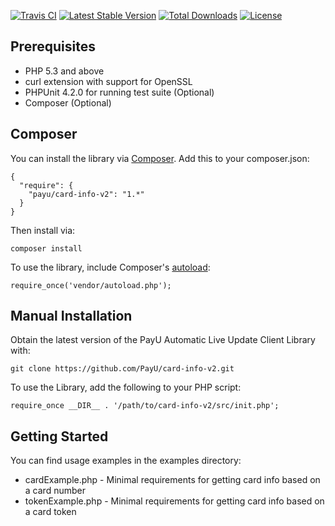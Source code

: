 [![Travis CI](https://travis-ci.org/PayU/card-info-v2.svg)](https://travis-ci.org/PayU/card-info-v2) [![Latest Stable Version](https://poser.pugx.org/payu/card-info-v2/v/stable.svg)](https://packagist.org/packages/payu/card-info-v2) [![Total Downloads](https://poser.pugx.org/payu/card-info-v2/downloads.svg)](https://packagist.org/packages/payu/card-info-v2) [![License](https://poser.pugx.org/payu/card-info-v2/license.svg)](https://packagist.org/packages/payu/card-info-v2)

## Prerequisites

 * PHP 5.3 and above
 * curl extension with support for OpenSSL
 * PHPUnit 4.2.0 for running test suite (Optional)
 * Composer (Optional)

## Composer

You can install the library via [Composer](http://getcomposer.org/). Add this to your composer.json:

    {
      "require": {
        "payu/card-info-v2": "1.*"
      }
    }

Then install via:

    composer install

To use the library, include Composer's [autoload](https://getcomposer.org/doc/00-intro.md#autoloading]):

    require_once('vendor/autoload.php');

## Manual Installation

Obtain the latest version of the PayU Automatic Live Update Client Library with:

    git clone https://github.com/PayU/card-info-v2.git

To use the Library, add the following to your PHP script:

    require_once __DIR__ . '/path/to/card-info-v2/src/init.php';

## Getting Started

You can find usage examples in the examples directory:

* cardExample.php - Minimal requirements for getting card info based on a card number
* tokenExample.php - Minimal requirements for getting card info based on a card token